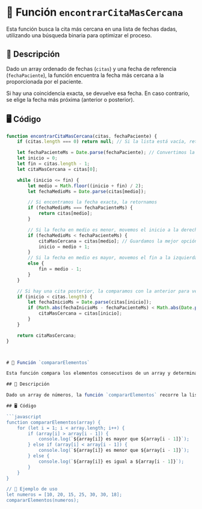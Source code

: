 # 🏥 Función `encontrarCitaMasCercana`

Esta función busca la cita más cercana en una lista de fechas dadas, utilizando una búsqueda binaria para optimizar el proceso.

## 📌 Descripción
Dado un array ordenado de fechas (`citas`) y una fecha de referencia (`fechaPaciente`), la función encuentra la fecha más cercana a la proporcionada por el paciente. 

Si hay una coincidencia exacta, se devuelve esa fecha. En caso contrario, se elige la fecha más próxima (anterior o posterior).

## 🖥️ Código

```javascript
function encontrarCitaMasCercana(citas, fechaPaciente) {
    if (citas.length === 0) return null; // Si la lista está vacía, retornamos null.

    let fechaPacienteMs = Date.parse(fechaPaciente); // Convertimos la fecha del paciente a milisegundos
    let inicio = 0;
    let fin = citas.length - 1;
    let citaMasCercana = citas[0];

    while (inicio <= fin) {
        let medio = Math.floor((inicio + fin) / 2);
        let fechaMedioMs = Date.parse(citas[medio]);

        // Si encontramos la fecha exacta, la retornamos
        if (fechaMedioMs === fechaPacienteMs) {
            return citas[medio];
        }

        // Si la fecha en medio es menor, movemos el inicio a la derecha
        if (fechaMedioMs < fechaPacienteMs) {
            citaMasCercana = citas[medio]; // Guardamos la mejor opción hasta ahora
            inicio = medio + 1;
        } 
        // Si la fecha en medio es mayor, movemos el fin a la izquierda
        else {
            fin = medio - 1;
        }
    }

    // Si hay una cita posterior, la comparamos con la anterior para ver cuál está más cerca
    if (inicio < citas.length) {
        let fechaInicioMs = Date.parse(citas[inicio]);
        if (Math.abs(fechaInicioMs - fechaPacienteMs) < Math.abs(Date.parse(citaMasCercana) - fechaPacienteMs)) {
            citaMasCercana = citas[inicio];
        }
    }

    return citaMasCercana;
}



# 🔢 Función `compararElementos`

Esta función compara los elementos consecutivos de un array y determina si el siguiente es mayor, menor o igual al anterior.

## 📌 Descripción

Dado un array de números, la función `compararElementos` recorre la lista desde el segundo elemento hasta el final y compara cada valor con el anterior. Luego, imprime el resultado de la comparación en la consola.

## 🖥️ Código

```javascript
function compararElementos(array) {
    for (let i = 1; i < array.length; i++) {
        if (array[i] > array[i - 1]) {
            console.log(`${array[i]} es mayor que ${array[i - 1]}`);
        } else if (array[i] < array[i - 1]) {
            console.log(`${array[i]} es menor que ${array[i - 1]}`);
        } else {
            console.log(`${array[i]} es igual a ${array[i - 1]}`);
        }
    }
}

// 🔢 Ejemplo de uso
let numeros = [10, 20, 15, 25, 30, 30, 18];
compararElementos(numeros);
